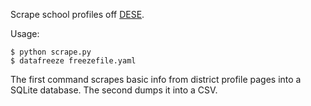 Scrape school profiles off [DESE](http://profiles.doe.mass.edu/).

Usage:

    $ python scrape.py
    $ datafreeze freezefile.yaml

The first command scrapes basic info from district profile pages into a SQLite database. The second dumps it into a CSV.